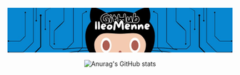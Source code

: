![Urso austronauta](https://github.com/lleoMenne/lleoMenne/blob/main/GitHub%20Banner.jpg)

<div align=center> 
  
![Anurag's GitHub stats](https://github-readme-stats.vercel.app/api?username=lleomenne&show_icons=true&theme=tokyonight)
</div>
